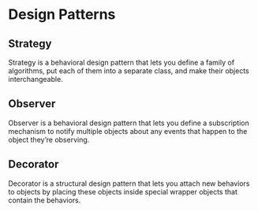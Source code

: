 # Design Patterns

## Strategy
Strategy is a behavioral design pattern that lets you define a family of algorithms, put each of them into a separate class, and make their objects interchangeable.

## Observer
Observer is a behavioral design pattern that lets you define a subscription mechanism to notify multiple objects about any events that happen to the object they’re observing.

## Decorator
Decorator is a structural design pattern that lets you attach new behaviors to objects by placing these objects inside special wrapper objects that contain the behaviors.
